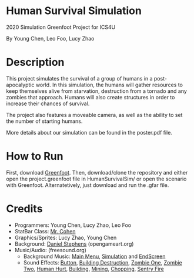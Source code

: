 # Human Survival Simulation
2020 Simulation Greenfoot Project for ICS4U

By Young Chen, Leo Foo, Lucy Zhao

# Description
This project simulates the survival of a group of humans in a post-apocalyptic world. In this simulation, the humans will gather resources to keep themselves alive from starvation, destruction from a tornado and any zombies that approach. Humans will also create structures in order to increase their chances of survival.

The project also features a moveable camera, as well as the ability to set the number of starting humans.

More details about our simulation can be found in the poster.pdf file.

# How to Run
First, download [Greenfoot](https://www.greenfoot.org/download). Then, download/clone the repository and either open the project.greenfoot file in HumanSurvivalSim/ or open the scenario with Greenfoot. Alternatetively, just download and run the .gfar file.

# Credits
* Programmers: Young Chen, Lucy Zhao, Leo Foo
* StatBar Class: [Mr. Cohen](https://www.greenfoot.org/users/3111)
* Graphics/Sprites: Lucy Zhao, Young Chen
* Background: [Daniel Stephens](https://opengameart.org/content/topdown-tileset) (opengameart.org)
* Music/Audio: (freesound.org)
  * Background Music: [Main Menu](https://freesound.org/people/tyops/sounds/484301/), [Simulation](https://freesound.org/people/frankum/sounds/317363/) and [EndScreen](https://freesound.org/people/hear-no-elvis/sounds/120899/)
  * Sound Effects: [Button](https://freesound.org/people/Leszek_Szary/sounds/171520/), [Building Destruction](https://freesound.org/people/ssierra1202/sounds/391961/), [Zombie One](https://freesound.org/people/Under7dude/sounds/163440/), [Zombie Two](https://freesound.org/people/nanity05/sounds/193759/), [Human Hurt](https://freesound.org/people/AlineAudio/sounds/416839/), [Building](https://freesound.org/people/zbig77/sounds/244985/), [Mining](https://freesound.org/people/michorvath/sounds/270589/), [Chopping](https://freesound.org/people/14FPanskaSilovsky_Petr/sounds/419928/), [Sentry Fire](https://freesound.org/people/Bird_man/sounds/275151/)
